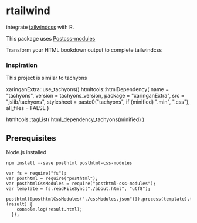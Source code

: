 # rtailwind

integrate [tailwindcss]() with R.


This package uses [Postcss-modules](https://github.com/madyankin/postcss-modules)


Transform your HTML bookdown output to complete tailwindcss

### Inspiration

This project is similar to tachyons

xaringanExtra::use_tachyons()
htmltools::htmlDependency(
    name = "tachyons",
    version = tachyons_version,
    package = "xaringanExtra",
    src = "jslib/tachyons",
    stylesheet = paste0("tachyons", if (minified) ".min", ".css"),
    all_files = FALSE
  )
  
htmltools::tagList(
    html_dependency_tachyons(minified)
  )


## Prerequisites
Node.js installed


```
npm install --save posthtml posthtml-css-modules
```

```
var fs = require("fs");
var posthtml = require("posthtml");
var posthtmlCssModules = require("posthtml-css-modules");
var template = fs.readFileSync("./about.html", "utf8");

posthtml([posthtmlCssModules("./cssModules.json")]).process(template).then(function (result) {
    console.log(result.html);
  });
```
